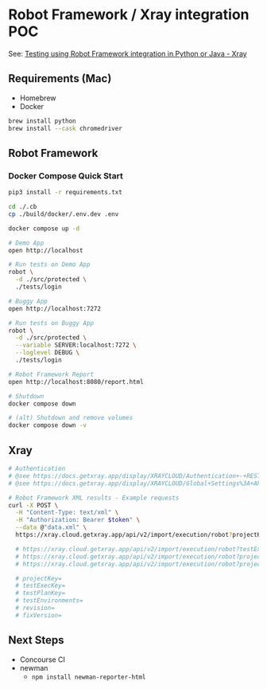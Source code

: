 Robot Framework / Xray integration POC
============================================

See: [Testing using Robot Framework integration in Python or Java - Xray](https://docs.getxray.app/display/XRAYCLOUD/Testing+using+Robot+Framework+integration+in+Python+or+Java)

Requirements (Mac)
-----------------------

- Homebrew
- Docker

```sh
brew install python
brew install --cask chromedriver
```

Robot Framework
--------------------

### Docker Compose Quick Start

```sh
pip3 install -r requirements.txt

cd ./.cb
cp ./build/docker/.env.dev .env

docker compose up -d

# Demo App
open http://localhost

# Run tests on Demo App
robot \
  -d ./src/protected \
  ./tests/login

# Buggy App
open http://localhost:7272

# Run tests on Buggy App
robot \
  -d ./src/protected \
  --variable SERVER:localhost:7272 \
  --loglevel DEBUG \
  ./tests/login

# Robot Framework Report
open http://localhost:8080/report.html

# Shutdown
docker compose down

# (alt) Shutdown and remove volumes
docker compose down -v
```

Xray
---------

```sh
# Authentication
# @see https://docs.getxray.app/display/XRAYCLOUD/Authentication+-+REST+v2
# @see https://docs.getxray.app/display/XRAYCLOUD/Global+Settings%3A+API+Keys

# Robot Framework XML results - Example requests
curl -X POST \
  -H "Content-Type: text/xml" \
  -H "Authorization: Bearer $token" \
  --data @"data.xml" \
  https://xray.cloud.getxray.app/api/v2/import/execution/robot?projectKey=XTP

  # https://xray.cloud.getxray.app/api/v2/import/execution/robot?testExecKey=XNP-23
  # https://xray.cloud.getxray.app/api/v2/import/execution/robot?projectKey=XTP&testExecKey=XNP-23
  # https://xray.cloud.getxray.app/api/v2/import/execution/robot?projectKey=XTP&testPlanKey=XTP-12&revision=v2.1.0

  # projectKey=
  # testExecKey=
  # testPlanKey=
  # testEnvironments=
  # revision=
  # fixVersion=
```

Next Steps
--------------

- Concourse CI
- newman
  - `npm install newman-reporter-html`




